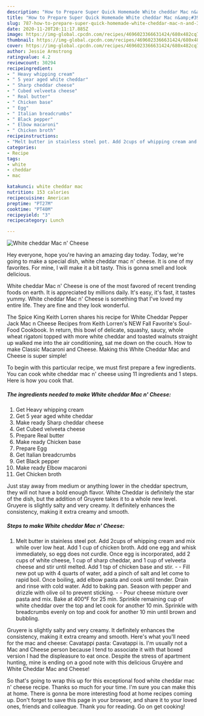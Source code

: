 ```yaml
---
description: "How to Prepare Super Quick Homemade White cheddar Mac n&amp;#39; Cheese"
title: "How to Prepare Super Quick Homemade White cheddar Mac n&amp;#39; Cheese"
slug: 787-how-to-prepare-super-quick-homemade-white-cheddar-mac-n-and-39-cheese
date: 2020-11-20T20:11:17.885Z
image: https://img-global.cpcdn.com/recipes/4696023366631424/680x482cq70/white-cheddar-mac-n-cheese-recipe-main-photo.jpg
thumbnail: https://img-global.cpcdn.com/recipes/4696023366631424/680x482cq70/white-cheddar-mac-n-cheese-recipe-main-photo.jpg
cover: https://img-global.cpcdn.com/recipes/4696023366631424/680x482cq70/white-cheddar-mac-n-cheese-recipe-main-photo.jpg
author: Jessie Armstrong
ratingvalue: 4.2
reviewcount: 30294
recipeingredient:
- " Heavy whipping cream"
- " 5 year aged white cheddar"
- " Sharp cheddar cheese"
- " Cubed velveeta cheese"
- " Real butter"
- " Chicken base"
- " Egg"
- " Italian breadcrumbs"
- " Black pepper"
- " Elbow macaroni"
- " Chicken broth"
recipeinstructions:
- "Melt butter in stainless steel pot. Add 2cups of whipping cream and mix while over low heat. Add 1 cup of chicken broth. Add one egg and whisk immediately, so egg does not curdle. Once egg is incorporated, add 2 cups of white cheese, 1 cup of sharp cheddar, and 1 cup of velveeta cheese and stir until melted. Add 1 tsp of chicken base and stir.   Fill new pot up with 4 quarts of water, add a pinch of salt and let come to rapid boil. Once boiling, add elbow pasta and cook until tender. Drain and rinse with cold water.  Add to baking pan. Season with pepper and drizzle with olive oil to prevent sticking.   Pour cheese mixture over pasta and mix. Bake at 400°F for 25 min. Sprinkle remaining cup of white cheddar over the top and let cook for another 10 min. Sprinkle with breadcrumbs evenly on top and cook for another 10 min until brown and bubbling."
categories:
- Recipe
tags:
- white
- cheddar
- mac

katakunci: white cheddar mac 
nutrition: 153 calories
recipecuisine: American
preptime: "PT27M"
cooktime: "PT40M"
recipeyield: "3"
recipecategory: Lunch

---
```



![White cheddar Mac n&#39; Cheese](https://img-global.cpcdn.com/recipes/4696023366631424/680x482cq70/white-cheddar-mac-n-cheese-recipe-main-photo.jpg)

Hey everyone, hope you're having an amazing day today. Today, we're going to make a special dish, white cheddar mac n&#39; cheese. It is one of my favorites. For mine, I will make it a bit tasty. This is gonna smell and look delicious.

White cheddar Mac n&#39; Cheese is one of the most favored of recent trending foods on earth. It is appreciated by millions daily. It's easy, it's fast, it tastes yummy. White cheddar Mac n&#39; Cheese is something that I've loved my entire life. They are fine and they look wonderful.

The Spice King Keith Lorren shares his recipe for White Cheddar Pepper Jack Mac n Cheese Recipes from Keith Lorren&#39;s NEW Fall Favorite&#39;s Soul-Food Cookbook. In return, this bowl of delicate, squashy, saucy, whole wheat rigatoni topped with more white cheddar and toasted walnuts straight up walked me into the air conditioning, sat me down on the couch. How to make Classic Macaroni and Cheese. Making this White Cheddar Mac and Cheese is super simple!


To begin with this particular recipe, we must first prepare a few ingredients. You can cook white cheddar mac n&#39; cheese using 11 ingredients and 1 steps. Here is how you cook that.

<!--inarticleads1-->

##### The ingredients needed to make White cheddar Mac n&#39; Cheese:

1. Get  Heavy whipping cream
1. Get  5 year aged white cheddar
1. Make ready  Sharp cheddar cheese
1. Get  Cubed velveeta cheese
1. Prepare  Real butter
1. Make ready  Chicken base
1. Prepare  Egg
1. Get  Italian breadcrumbs
1. Get  Black pepper
1. Make ready  Elbow macaroni
1. Get  Chicken broth


Just stay away from medium or anything lower in the cheddar spectrum, they will not have a bold enough flavor. White Cheddar is definitely the star of the dish, but the addition of Gruyere takes it to a whole new level. Gruyere is slightly salty and very creamy. It definitely enhances the consistency, making it extra creamy and smooth. 

<!--inarticleads2-->

##### Steps to make White cheddar Mac n&#39; Cheese:

1. Melt butter in stainless steel pot. Add 2cups of whipping cream and mix while over low heat. Add 1 cup of chicken broth. Add one egg and whisk immediately, so egg does not curdle. Once egg is incorporated, add 2 cups of white cheese, 1 cup of sharp cheddar, and 1 cup of velveeta cheese and stir until melted. Add 1 tsp of chicken base and stir.  -  - Fill new pot up with 4 quarts of water, add a pinch of salt and let come to rapid boil. Once boiling, add elbow pasta and cook until tender. Drain and rinse with cold water.  Add to baking pan. Season with pepper and drizzle with olive oil to prevent sticking.  -  - Pour cheese mixture over pasta and mix. Bake at 400°F for 25 min. Sprinkle remaining cup of white cheddar over the top and let cook for another 10 min. Sprinkle with breadcrumbs evenly on top and cook for another 10 min until brown and bubbling.


Gruyere is slightly salty and very creamy. It definitely enhances the consistency, making it extra creamy and smooth. Here&#39;s what you&#39;ll need for the mac and cheese: Cavatappi pasta: Cavatappi is. I&#39;m usually not a Mac and Cheese person because I tend to associate it with that boxed version I had the displeasure to eat once. Despite the stress of apartment hunting, mine is ending on a good note with this delicious Gruyère and White Cheddar Mac and Cheese! 

So that's going to wrap this up for this exceptional food white cheddar mac n&#39; cheese recipe. Thanks so much for your time. I'm sure you can make this at home. There is gonna be more interesting food at home recipes coming up. Don't forget to save this page in your browser, and share it to your loved ones, friends and colleague. Thank you for reading. Go on get cooking!
